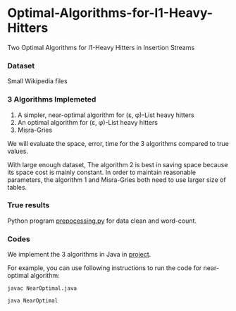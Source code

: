 # Optimal-Algorithms-for-l1-Heavy-Hitters
Two Optimal Algorithms for l1-Heavy Hitters in Insertion Streams

### Dataset
Small Wikipedia files

### 3 Algorithms Implemeted
1. A simpler, near-optimal algorithm for (ε, φ)-List heavy hitters
2. An optimal algorithm for (ε, φ)-List heavy hitters
3. Misra-Gries

We will evaluate the space, error, time for the 3 algorithms compared to true values.

With large enough dataset, The algorithm 2 is best in saving space because its space cost is mainly constant. In order to maintain reasonable parameters, the algorithm 1 and Misra-Gries both need to use larger size of tables.

### True results
Python program [prepocessing.py](https://github.com/xiyinzhi/Optimal-Algorithms-for-l1-Heavy-Hitters/blob/master/pre-processing.py) for data clean and word-count.

### Codes
We implement the 3 algorithms in Java in [project](https://github.com/xiyinzhi/Optimal-Algorithms-for-l1-Heavy-Hitters/tree/master/project/src).

For example, you can use following instructions to run the code for near-optimal algorithm:

    javac NearOptimal.java

    java NearOptimal


